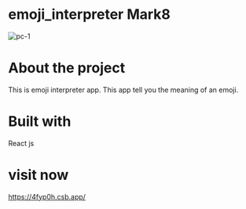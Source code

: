 # emoji_interpreter Mark8
![pc-1](https://user-images.githubusercontent.com/112760422/204726657-b7449e85-8ef6-467b-be94-37ff7e233ad7.png)


# About the project
  This is emoji interpreter app. This app tell you the meaning of an emoji.
  
  # Built with
  React js

# visit now
https://4fyp0h.csb.app/
